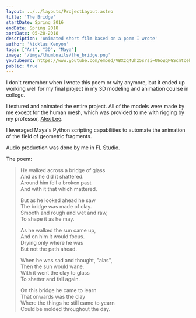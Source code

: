 ```yaml
---
layout: ../../layouts/ProjectLayout.astro
title: 'The Bridge'
startDate: Spring 2016
endDate: Spring 2018
sortDate: 05-28-2018
description: 'Animated short film based on a poem I wrote'
author: 'Nicklas Kenyon'
tags: ["Art", "3D", "Maya"]
image: '/imgs/thumbnails/the_bridge.png'
youtubeSrc: https://www.youtube.com/embed/VBXzq4Uhz5s?si=U6oZqPGScmtcebnN
public: true
---
```


I don't remember when I wrote this poem or why anymore, but it ended up working well for my final project in my 3D modeling and animation course in college.

I textured and animated the entire project. All of the models were made by me except for the human mesh, which was provided to me with rigging by my professor, [Alex Lee](https://alexmlee.com/).

I leveraged Maya's Python scripting capabilities to automate the animation of the field of geometric fragments. 

Audio production was done by me in FL Studio.

The poem:
> He walked across a bridge of glass<br/>
> And as he did it shattered.<br/>
> Around him fell a broken past<br/>
> And with it that which mattered.
> 
> But as he looked ahead he saw<br/>
> The bridge was made of clay.<br/>
> Smooth and rough and wet and raw,<br/>
> To shape it as he may.
> 
> As he walked the sun came up,<br/>
> And on him it would focus.<br/>
> Drying only where he was<br/>
> But not the path ahead.
> 
> When he was sad and thought, "alas",<br/>
> Then the sun would wane.<br/>
> With it went the clay to glass<br/>
> To shatter and fall again.
> 
> On this bridge he came to learn<br/>
> That onwards was the clay<br/>
> Where the things he still came to yearn<br/>
> Could be molded throughout the day.

